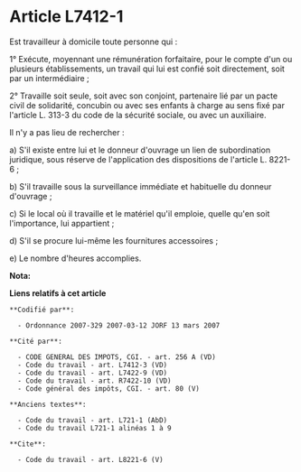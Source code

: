 # Article L7412-1

Est travailleur à domicile toute personne qui : 

1° Exécute, moyennant une rémunération forfaitaire, pour le compte d'un ou plusieurs établissements, un travail qui lui est
confié soit directement, soit par un intermédiaire ; 

2° Travaille soit seule, soit avec son conjoint, partenaire lié par un pacte civil de solidarité, concubin ou avec ses
enfants à charge au sens fixé par l'article L. 313-3 du code de la sécurité sociale, ou avec un auxiliaire. 

Il n'y a pas lieu de rechercher : 

a) S'il existe entre lui et le donneur d'ouvrage un lien de subordination juridique, sous réserve de l'application des
dispositions de l'article L. 8221-6 ; 

b) S'il travaille sous la surveillance immédiate et habituelle du donneur d'ouvrage ; 

c) Si le local où il travaille et le matériel qu'il emploie, quelle qu'en soit l'importance, lui appartient ; 

d) S'il se procure lui-même les fournitures accessoires ; 

e) Le nombre d'heures accomplies.

**Nota:**



**Liens relatifs à cet article**

	**Codifié par**:

	  - Ordonnance 2007-329 2007-03-12 JORF 13 mars 2007

	**Cité par**:

	  - CODE GENERAL DES IMPOTS, CGI. - art. 256 A (VD)
	  - Code du travail - art. L7412-3 (VD)
	  - Code du travail - art. L7422-9 (VD)
	  - Code du travail - art. R7422-10 (VD)
	  - Code général des impôts, CGI. - art. 80 (V)

	**Anciens textes**:

	  - Code du travail - art. L721-1 (AbD)
	  - Code du travail L721-1 alinéas 1 à 9

	**Cite**:

	  - Code du travail - art. L8221-6 (V)
